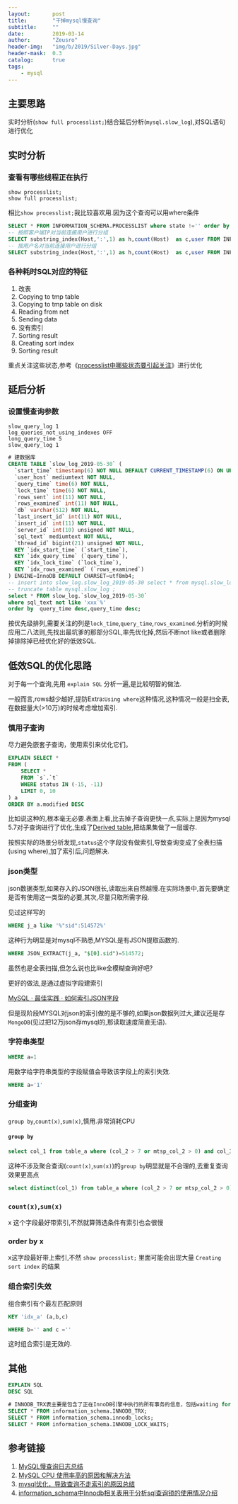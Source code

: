 ```yaml
---
layout:       post
title:        "干掉mysql慢查询"
subtitle:     ""
date:         2019-03-14
author:       "Zeusro"
header-img:   "img/b/2019/Silver-Days.jpg"
header-mask:  0.3
catalog:      true
tags:
    - mysql
---
```


## 主要思路

实时分析(`show full processlist;`)结合延后分析(`mysql.slow_log`),对SQL语句进行优化

## 实时分析

### 查看有哪些线程正在执行

    show processlist;
    show full processlist;

相比`show processlist;`我比较喜欢用.因为这个查询可以用where条件

```SQL
SELECT * FROM INFORMATION_SCHEMA.PROCESSLIST where state !='' order by state,time desc,command ;
-- 按照客户端IP对当前连接用户进行分组
SELECT substring_index(Host,':',1) as h,count(Host)  as c,user FROM INFORMATION_SCHEMA.PROCESSLIST  group by h  order by c desc,user;
-- 按用户名对当前连接用户进行分组
SELECT substring_index(Host,':',1) as h,count(Host)  as c,user FROM INFORMATION_SCHEMA.PROCESSLIST  group by user  order by c desc,user;
```

### 各种耗时SQL对应的特征

1. 改表
1. Copying to tmp table
1. Copying to tmp table on disk
1. Reading from net
1. Sending data
1. 没有索引
1. Sorting result
1. Creating sort index
1. Sorting result

重点关注这些状态,参考《[processlist中哪些状态要引起关注](https://www.kancloud.cn/thinkphp/mysql-faq/47446)》进行优化

## 延后分析

### 设置慢查询参数

```
slow_query_log 1
log_queries_not_using_indexes OFF
long_query_time 5
slow_query_log 1  
```

```SQL
# 建数据库
CREATE TABLE `slow_log_2019-05-30` (
  `start_time` timestamp(6) NOT NULL DEFAULT CURRENT_TIMESTAMP(6) ON UPDATE CURRENT_TIMESTAMP(6),
  `user_host` mediumtext NOT NULL,
  `query_time` time(6) NOT NULL,
  `lock_time` time(6) NOT NULL,
  `rows_sent` int(11) NOT NULL,
  `rows_examined` int(11) NOT NULL,
  `db` varchar(512) NOT NULL,
  `last_insert_id` int(11) NOT NULL,
  `insert_id` int(11) NOT NULL,
  `server_id` int(10) unsigned NOT NULL,
  `sql_text` mediumtext NOT NULL,
  `thread_id` bigint(21) unsigned NOT NULL,
  KEY `idx_start_time` (`start_time`),
  KEY `idx_query_time` (`query_time`),
  KEY `idx_lock_time` (`lock_time`),
  KEY `idx_rows_examined` (`rows_examined`)
) ENGINE=InnoDB DEFAULT CHARSET=utf8mb4;
-- insert into slow_log.slow_log_2019-05-30 select * from mysql.slow_log;
-- truncate table mysql.slow_log ;
select * FROM slow_log.`slow_log_2019-05-30`
where sql_text not like 'xxx`%'
order by  query_time desc,query_time desc;
```

按优先级排列,需要关注的列是`lock_time`,`query_time`,`rows_examined`.分析的时候应用二八法则,先找出最坑爹的那部分SQL,率先优化掉,然后不断not like或者删除掉排除掉已经优化好的低效SQL.

## 低效SQL的优化思路

对于每一个查询,先用 `explain SQL` 分析一遍,是比较明智的做法.

一般而言,rows越少越好,提防Extra:`Using where`这种情况,这种情况一般是扫全表,在数据量大(>10万)的时候考虑增加索引.

### 慎用子查询

尽力避免嵌套子查询，使用索引来优化它们。

```SQL
EXPLAIN SELECT *
FROM (
	SELECT *
	FROM `s`.`t`
	WHERE status IN (-15, -11)
	LIMIT 0, 10
) a
ORDER BY a.modified DESC
```

比如说这种的,根本毫无必要.表面上看,比去掉子查询更快一点,实际上是因为mysql 5.7对子查询进行了优化,生成了[Derived table](http://mysql.taobao.org/monthly/2017/03/05/),把结果集做了一层缓存.

按照实际的场景分析发现,`status`这个字段没有做索引,导致查询变成了全表扫描(using where),加了索引后,问题解决.

### json类型

json数据类型,如果存入的JSON很长,读取出来自然越慢.在实际场景中,首先要确定是否有使用这一类型的必要,其次,尽量只取所需字段.

见过这样写的

```SQL
WHERE j_a like '%"sid":514572%'
```

这种行为明显是对mysql不熟悉,MYSQL是有JSON提取函数的.

```SQL
WHERE JSON_EXTRACT(j_a, "$[0].sid")=514572;
```

虽然也是全表扫描,但怎么说也比like全模糊查询好吧?

更好的做法,是通过虚拟字段建索引

[MySQL · 最佳实践 · 如何索引JSON字段](http://mysql.taobao.org/monthly/2017/12/09/)

但是现阶段MYSQL对json的索引做的是不够的,如果json数据列过大,建议还是存`MongoDB`(见过把12万json存mysql的,那读取速度简直无语).

### 字符串类型

```SQL
WHERE a=1
```

用数字给字符串类型的字段赋值会导致该字段上的索引失效.

```SQL
WHERE a='1'
```

### 分组查询

`group by`,`count(x)`,`sum(x)`,慎用.非常消耗CPU

#### `group by`

```SQL
select col_1 from table_a where (col_2 > 7 or mtsp_col_2 > 0) and col_3 = 1 group by col_1
```

这种不涉及聚合查询(`count(x)`,`sum(x)`)的`group by`明显就是不合理的,去重复查询效果更高点

```SQL
select distinct(col_1) from table_a where (col_2 > 7 or mtsp_col_2 > 0) and col_3 = 1 limit xxx;
```

### `count(x)`,`sum(x)`

x 这个字段最好带索引,不然就算筛选条件有索引也会很慢

### order by x

x这字段最好带上索引,不然 `show processlist;` 里面可能会出现大量 `Creating sort index` 的结果

### 组合索引失效

组合索引有个最左匹配原则

```SQL
KEY 'idx_a' (a,b,c)
```

```SQL
WHERE b='' and c =''
```

这时组合索引是无效的.

## 其他

```SQL
EXPLAIN SQL
DESC SQL
```

```SQL
# INNODB_TRX表主要是包含了正在InnoDB引擎中执行的所有事务的信息，包括waiting for a lock和running的事务
SELECT * FROM information_schema.INNODB_TRX;
SELECT * FROM information_schema.innodb_locks;
SELECT * FROM information_schema.INNODB_LOCK_WAITS;
```

## 参考链接

1. [MySQL慢查询日志总结](https://www.cnblogs.com/kerrycode/p/5593204.html)
1. [MySQL CPU 使用率高的原因和解决方法](https://help.aliyun.com/knowledge_detail/51587.html)
1. [mysql优化，导致查询不走索引的原因总结](https://blog.csdn.net/m0_37808356/article/details/72526687)
1. [information_schema中Innodb相关表用于分析sql查询锁的使用情况介绍](https://blog.csdn.net/and1kaney/article/details/51213979)